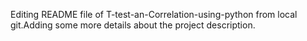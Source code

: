 Editing README file of T-test-an-Correlation-using-python from local git.Adding some more details about the project description.
